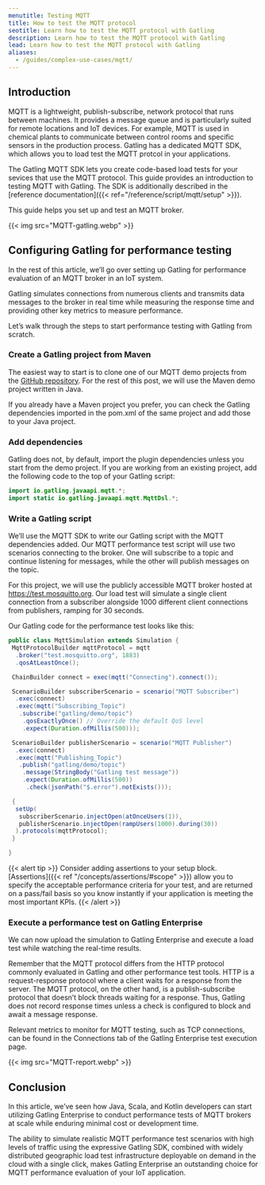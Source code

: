 ```yaml
---
menutitle: Testing MQTT
title: How to test the MQTT protocol
seotitle: Learn how to test the MQTT protocol with Gatling
description: Learn how to test the MQTT protocol with Gatling
lead: Learn how to test the MQTT protocol with Gatling
aliases:
  - /guides/complex-use-cases/mqtt/
---
```


## Introduction 

MQTT is a lightweight, publish-subscribe, network protocol that runs between machines. It provides a message queue and is particularly suited for remote locations and IoT devices. For example, MQTT is used in chemical plants to communicate between control rooms and specific sensors in the production process. Gatling has a dedicated MQTT SDK, which allows you to load test the MQTT protcol in your applications. 

The Gatling MQTT SDK lets you create code-based load tests for your sevices that use the MQTT protocol. This guide provides an introduction to testing MQTT with Gatling. The SDK is additionally described in the [reference documentation]({{< ref="/reference/script/mqtt/setup" >}}). 

This guide helps you set up and test an MQTT broker.  

{{< img src="MQTT-gatling.webp" >}}

## Configuring Gatling for performance testing

In the rest of this article, we’ll go over setting up Gatling for performance evaluation of an MQTT broker in an IoT system.

Gatling simulates connections from numerous clients and transmits data messages to the broker in real time while measuring the response time and providing other key metrics to measure performance.

Let’s walk through the steps to start performance testing with Gatling from scratch.

### Create a Gatling project from Maven

The easiest way to start is to clone one of our MQTT demo projects from the [GitHub repository](https://github.com/gatling/gatling-mqtt-demo). For the rest of this post, we will use the Maven demo project written in Java. 

If you already have a Maven project you prefer, you can check the Gatling dependencies imported in the pom.xml of the same project and add those to your Java project.

### Add dependencies

Gatling does not, by default, import the plugin dependencies unless you start from the demo project. If you are working from an existing project, add the following code to the top of your Gatling script: 

```java
import io.gatling.javaapi.mqtt.*;
import static io.gatling.javaapi.mqtt.MqttDsl.*;
```

### Write a Gatling script

We’ll use the MQTT SDK to write our Gatling script with the MQTT dependencies added. Our MQTT performance test script will use two scenarios connecting to the broker. One will subscribe to a topic and continue listening for messages, while the other will publish messages on the topic.

For this project, we will use the publicly accessible MQTT broker hosted at https://test.mosquitto.org. Our load test will simulate a single client connection from a subscriber alongside 1000 different client connections from publishers, ramping for 30 seconds.

Our Gatling code for the performance test looks like this:

```java
public class MqttSimulation extends Simulation {
 MqttProtocolBuilder mqttProtocol = mqtt
  .broker("test.mosquitto.org", 1883)
  .qosAtLeastOnce();

 ChainBuilder connect = exec(mqtt("Connecting").connect());

 ScenarioBuilder subscriberScenario = scenario("MQTT Subscriber")
  .exec(connect)
  .exec(mqtt("Subscribing_Topic")
   .subscribe("gatling/demo/topic")
    .qosExactlyOnce() // Override the default QoS level
    .expect(Duration.ofMillis(500)));

 ScenarioBuilder publisherScenario = scenario("MQTT Publisher")
  .exec(connect)
  .exec(mqtt("Publishing_Topic")
   .publish("gatling/demo/topic")
    .message(StringBody("Gatling test message"))
    .expect(Duration.ofMillis(500))
     .check(jsonPath("$.error").notExists()));

 {
  setUp(
   subscriberScenario.injectOpen(atOnceUsers(1)),
   publisherScenario.injectOpen(rampUsers(1000).during(30))
  ).protocols(mqttProtocol);
 }

}
```

{{< alert tip >}}
Consider adding assertions to your setup block. [Assertions]({{< ref "/concepts/assertions/#scope" >}}) allow you to specify the acceptable performance criteria for your test, and are returned on a pass/fail basis so you know instantly if your application is meeting the most important KPIs.
{{< /alert >}}

### Execute a performance test on Gatling Enterprise

We can now upload the simulation to Gatling Enterprise and execute a load test while watching the real-time results.

Remember that the MQTT protocol differs from the HTTP protocol commonly evaluated in Gatling and other performance test tools. HTTP is a request-response protocol where a client waits for a response from the server. The MQTT protocol, on the other hand, is a publish-subscribe protocol that doesn’t block threads waiting for a response. Thus, Gatling does not record response times unless a check is configured to block and await a message response.

Relevant metrics to monitor for MQTT testing, such as TCP connections, can be found in the Connections tab of the Gatling Enterprise test execution page.

{{< img src="MQTT-report.webp" >}}

## Conclusion

In this article, we’ve seen how Java, Scala, and Kotlin developers can start utilizing Gatling Enterprise to conduct performance tests of MQTT brokers at scale while enduring minimal cost or development time.

The ability to simulate realistic MQTT performance test scenarios with high levels of traffic using the expressive Gatling SDK, combined with widely distributed geographic load test infrastructure deployable on demand in the cloud with a single click, makes Gatling Enterprise an outstanding choice for MQTT performance evaluation of your IoT application.
